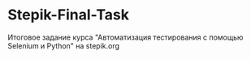 # Stepik-Final-Task
Итоговое задание курса "Автоматизация тестирования с помощью Selenium и Python" на stepik.org
